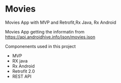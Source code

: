 # Movies
Movies App with MVP and Retrofit,Rx Java, Rx Android

Movies App  getting the informatin from https://api.androidhive.info/json/movies.json

Componenents used in this project

- MVP
- RX java
- Rx Android
- Retrofit 2.0
- REST API
